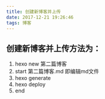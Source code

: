 ```yaml
---
title: 创建新博客并上传
date: 2017-12-21 19:26:46
tags: 博客
---
```


## 创建新博客并上传方法为：

1. hexo new 第二篇博客
2. start 第二篇博客.md 即编辑md文件
3. hexo generate
4. hexo deploy
5. end
